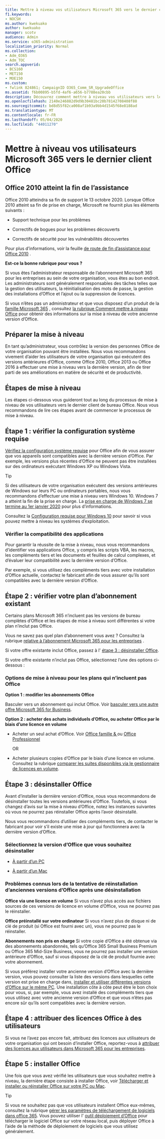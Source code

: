 ```yaml
---
title: Mettre à niveau vos utilisateurs Microsoft 365 vers le dernier client Office
f1.keywords:
- NOCSH
ms.author: kwekuako
author: kwekuako
manager: scotv
audience: Admin
ms.service: o365-administration
localization_priority: Normal
ms.collection:
- Adm_O365
- Adm_TOC
search.appverid:
- BCS160
- MET150
- MOE150
ms.custom:
- fwlink 824861; CampaignID O365_Comm_SR_UpgradeOffice
ms.assetid: f6b00895-b5fd-4af6-a656-b7788ea20cbb
description: Découvrez comment mettre à niveau vos utilisateurs vers le client Office le plus récent.
ms.openlocfilehash: 2140e246882d9d9b30481bc20b78142708408f88
ms.sourcegitcommit: bd8d55f82ca008af1b93a9bb4d1545f68e8188ad
ms.translationtype: MT
ms.contentlocale: fr-FR
ms.lasthandoff: 05/04/2020
ms.locfileid: "44011270"
---
```

# <a name="upgrade-your-microsoft-365-for-business-users-to-the-latest-office-client"></a>Mettre à niveau vos utilisateurs Microsoft 365 vers le dernier client Office

## <a name="office-2010-reaches-end-of-support"></a>Office 2010 atteint la fin de l’assistance

Office 2010 atteindra sa fin de support le 13 octobre 2020. Lorsque Office 2010 atteint sa fin de prise en charge, Microsoft ne fournit plus les éléments suivants :

- Support technique pour les problèmes

- Correctifs de bogues pour les problèmes découverts

- Correctifs de sécurité pour les vulnérabilités découvertes

Pour plus d’informations, voir la feuille [de route de fin d’assistance pour Office 2010](https://docs.microsoft.com/deployoffice/office-2010-end-support-roadmap) .

 **Est-ce la bonne rubrique pour vous ?**
  
 Si vous êtes l’administrateur responsable de l’abonnement Microsoft 365 pour les entreprises au sein de votre organisation, vous êtes au bon endroit. Les administrateurs sont généralement responsables des tâches telles que la gestion des utilisateurs, la réinitialisation des mots de passe, la gestion des installations d’Office et l’ajout ou la suppression de licences.

 Si vous n’êtes pas un administrateur et que vous disposez d’un produit de la [famille Microsoft 365](https://support.office.com/article/28cbc8cf-1332-4f04-9123-9b660abb629e.aspx#BKMK_OfficePlans) , consultez [la rubrique Comment mettre à niveau Office](https://support.office.com/article/ee68f6cf-422f-464a-82ec-385f65391350.aspx) pour obtenir des informations sur la mise à niveau de votre ancienne version d’Office.

## <a name="get-ready-to-upgrade"></a>Préparer la mise à niveau

En tant qu’administrateur, vous contrôlez la version des personnes Office de votre organisation pouvant être installées. Nous vous recommandons vivement d’aider les utilisateurs de votre organisation qui exécutent des versions antérieures d’Office, comme Office 2010, Office 2013 ou Office 2016 à effectuer une mise à niveau vers la dernière version, afin de tirer parti de ses améliorations en matière de sécurité et de productivité.

## <a name="upgrade-steps"></a>Étapes de mise à niveau

Les étapes ci-dessous vous guideront tout au long du processus de mise à niveau de vos utilisateurs vers le dernier client de bureau Office. Nous vous recommandons de lire ces étapes avant de commencer le processus de mise à niveau.
  
## <a name="step-1---check-system-requirements"></a>Étape 1 : vérifier la configuration système requise

[Vérifiez la configuration système requise](https://products.office.com/office-system-requirements) pour Office afin de vous assurer que vos appareils sont compatibles avec la dernière version d’Office. Par exemple, les versions plus récentes d’Office ne peuvent pas être installées sur des ordinateurs exécutant Windows XP ou Windows Vista.
  
> [!TIP]
> Si des utilisateurs de votre organisation exécutent des versions antérieures de Windows sur leurs PC ou ordinateurs portables, nous vous recommandons d’effectuer une mise à niveau vers Windows 10. Windows 7 a atteint la fin de la prise en charge. La [prise en charge de Windows 7 se termine au 1er janvier 2020](https://www.microsoft.com/microsoft-365/windows/end-of-windows-7-support?rtc=1) pour plus d’informations.

Consultez la [Configuration requise pour Windows 10](https://www.microsoft.com/windows/windows-10-specifications) pour savoir si vous pouvez mettre à niveau les systèmes d’exploitation.

### <a name="check-application-compatibility"></a>Vérifier la compatibilité des applications

Pour garantir la réussite de la mise à niveau, nous vous recommandons d’identifier vos applications Office, y compris les scripts VBA, les macros, les compléments tiers et les documents et feuilles de calcul complexes, et d’évaluer leur compatibilité avec la dernière version d’Office.
  
Par exemple, si vous utilisez des compléments tiers avec votre installation d’Office actuelle, contactez le fabricant afin de vous assurer qu’ils sont compatibles avec la dernière version d’Office.
  
## <a name="step-2---check-your-existing-subscription-plan"></a>Étape 2 : vérifier votre plan d’abonnement existant

Certains plans Microsoft 365 n’incluent pas les versions de bureau complètes d’Office et les étapes de mise à niveau sont différentes si votre plan n’inclut pas Office.
  
Vous ne savez pas quel plan d’abonnement vous avez ? Consultez la rubrique [relative à l’abonnement Microsoft 365 pour les entreprises](../admin-overview/what-subscription-do-i-have.md) .
  
Si votre offre existante inclut Office, passez à l' [étape 3 : désinstaller Office](#step-3---uninstall-office).
  
Si votre offre existante n’inclut pas Office, sélectionnez l’une des options ci-dessous :
  
### <a name="upgrade-options-for-plans-that-dont-include-office"></a>Options de mise à niveau pour les plans qui n’incluent pas Office

 **Option 1 : modifier les abonnements Office**

Basculer vers un abonnement qui inclut Office. Voir [basculer vers une autre offre Microsoft 365 for Business](../../commerce/subscriptions/switch-to-a-different-plan.md).

**Option 2 : acheter des achats individuels d’Office, ou acheter Office par le biais d’une licence en volume**

 - Acheter un seul achat d’Office. Voir [Office famille &amp; ](https://products.office.com/home-and-business) ou [Office Professionnel](https://products.office.com/professional)

     OR

 - Acheter plusieurs copies d’Office par le biais d’une licence en volume. Consultez la rubrique [comparer les suites disponibles via le gestionnaire de licences en volume](https://products.office.com/business/microsoft-office-volume-licensing-suites-comparison).

## <a name="step-3---uninstall-office"></a>Étape 3 : désinstaller Office

Avant d’installer la dernière version d’Office, nous vous recommandons de désinstaller toutes les versions antérieures d’Office. Toutefois, si vous changez d’avis sur la mise à niveau d’Office, notez les instances suivantes où vous ne pourrez pas réinstaller Office après l’avoir désinstallé.
  
Nous vous recommandons d’utiliser des compléments tiers, de contacter le fabricant pour voir s’il existe une mise à jour qui fonctionnera avec la dernière version d’Office.

### <a name="select-the-version-of-office-you-want-to-uninstall"></a>Sélectionnez la version d’Office que vous souhaitez désinstaller

- [À partir d’un PC](https://support.office.com/article/9dd49b83-264a-477a-8fcc-2fdf5dbf61d8.aspx)

- [À partir d’un Mac](https://support.office.com/article/eefa1199-5b58-43af-8a3d-b73dc1a8cae3.aspx)
  
### <a name="known-issues-trying-to-reinstall-older-versions-of-office-after-an-uninstall"></a>Problèmes connus lors de la tentative de réinstallation d’anciennes versions d’Office après une désinstallation

 **Office via une licence en volume** Si vous n’avez plus accès aux fichiers sources de ces versions de licence en volume d’Office, vous ne pourrez pas le réinstaller.

 **Office préinstallé sur votre ordinateur** Si vous n’avez plus de disque ni de clé de produit (si Office est fourni avec un), vous ne pourrez pas le réinstaller.

 **Abonnements non pris en charge** Si votre copie d’Office a été obtenue via des abonnements abandonnés, tels qu’Office 365 Small Business Premium ou Office 365 Mid-Size Business, vous ne pourrez pas installer une version antérieure d’Office, sauf si vous disposez de la clé de produit fournie avec votre abonnement.

Si vous préférez installer votre ancienne version d’Office avec la dernière version, vous pouvez consulter la liste des versions dans lesquelles cette version est prise en charge dans, [installer et utiliser différentes versions d’Office sur le même PC](https://support.office.com/article/6ebb44ce-18a3-43f9-a187-b78c513788bf.aspx). Une installation côte à côte peut être le bon choix pour vous, si, par exemple, vous avez installé des compléments tiers que vous utilisez avec votre ancienne version d’Office et que vous n’êtes pas encore sûr qu’ils sont compatibles avec la dernière version.

## <a name="step-4---assign-office-licenses-to-users"></a>Étape 4 : attribuer des licences Office à des utilisateurs

Si vous ne l’avez pas encore fait, attribuez des licences aux utilisateurs de votre organisation qui ont besoin d’installer Office, reportez-vous à [attribuer des licences aux utilisateurs dans Microsoft 365 pour les entreprises](../manage/assign-licenses-to-users.md).
  
## <a name="step-5---install-office"></a>Étape 5 : installer Office

Une fois que vous avez vérifié les utilisateurs que vous souhaitez mettre à niveau, la dernière étape consiste à installer Office, voir [Télécharger et installer ou réinstaller Office sur votre PC ou Mac](https://support.office.com/article/4414eaaf-0478-48be-9c42-23adc4716658.aspx).
  
> [!TIP]
> Si vous ne souhaitez pas que vos utilisateurs installent Office eux-mêmes, consultez la rubrique [gérer les paramètres de téléchargement de logiciels dans office 365](https://docs.microsoft.com/DeployOffice/manage-software-download-settings-office-365). Vous pouvez utiliser l' [outil déploiement d’Office](https://docs.microsoft.com/DeployOffice/overview-office-deployment-tool) pour télécharger le logiciel Office sur votre réseau local, puis déployer Office à l’aide de la méthode de déploiement de logiciels que vous utilisez généralement.
